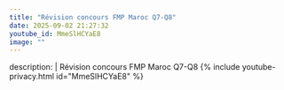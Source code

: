 ```yaml
---
title: "Révision concours FMP Maroc Q7-Q8"
date: 2025-09-02 21:27:32 
youtube_id: MmeSlHCYaE8
image: ""
---
```

description: |
  Révision concours FMP Maroc Q7-Q8
{% include youtube-privacy.html id="MmeSlHCYaE8" %}

